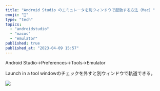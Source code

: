 ```yaml
---
title: "Android Studio のエミュレータを別ウィンドウで起動する方法（Mac）"
emoji: "💬"
type: "tech"
topics:
  - "androidstudio"
  - "macos"
  - "emulator"
published: true
published_at: "2023-04-09 15:57"
---
```


Android Studio→Preferences→Tools→Emulator

Launch in a tool windowのチェックを外すと別ウィンドウで軌道できる。

![](https://storage.googleapis.com/zenn-user-upload/e35e035f136a-20230409.png)
